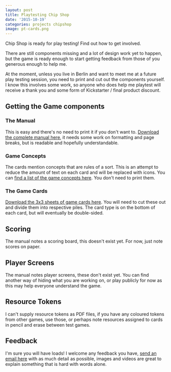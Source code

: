 ```yaml
---
layout: post
title: Playtesting Chip Shop
date: '2015-10-19'
categories: projects chipshop
image: pt-cards.png
---
```


Chip Shop is ready for play testing! Find out how to get involved.

There are still components missing and a lot of design work yet to happen, but the game is ready enough to start getting feedback from those of you generous enough to help me.

At the moment, unless you live in Berlin and want to meet me at a future play testing session, you need to print and cut out the components yourself. I know this involves some work, so anyone who does help me playtest will receive a thank you and some form of Kickstarter / final product discount.

## Getting the Game components
### The Manual
This is easy and there's no need to print it if you don't want to. [Download the complete manual here](https://chipshopgame.com/pod/pdf/manual/manual.pdf), it needs some work on formatting and page breaks, but is readable and hopefully understandable.

### Game Concepts
The cards mention concepts that are rules of a sort. This is an attempt to reduce the amount of text on each card and will be replaced with icons. You can [find a list of the game concepts here](https://chipshopgame.com/pod/concepts_complete.pdf). You don't need to print them.

### The Game Cards
[Download the 3x3 sheets of game cards here](https://chipshopgame.com/pod/cards_complete.pdf). You will need to cut these out and divide them into respective piles. The card type is on the bottom of each card, but will eventually be double-sided.

## Scoring
The manual notes a scoring board, this doesn't exist yet. For now, just note scores on paper.

## Player Screens
The manual notes player screens, these don't exist yet. You can find another way of hiding what you are working on, or play publicly for now as this may help everyone understand the game.

## Resource Tokens
I can't supply resource tokens as PDF files, if you have any coloured tokens from other games, use those, or perhaps note resources assigned to cards in pencil and erase between test games.

## Feedback
I'm sure you will have loads! I welcome any feedback you have, [send an email here](mailto:chrischinchilla+jwexqhfzdlssfwzneupb@boards.trello.com) with as much detail as possible, images and videos are great to explain something that is hard with words alone.
